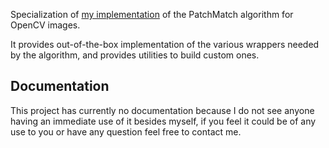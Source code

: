 Specialization of [my implementation](https://github.com/antoinewdg/patch-match-core) of the PatchMatch algorithm for 
OpenCV images.

It provides out-of-the-box implementation of the various wrappers needed by the algorithm, and provides utilities to build 
custom ones.

## Documentation

This project has currently no documentation because I do not see anyone having an immediate use of it besides myself, if you feel it could be of any use to you or have any question feel free to contact me.
